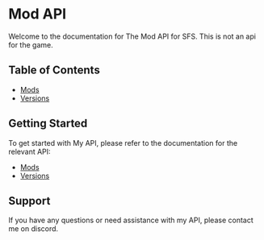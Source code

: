 # Mod API

Welcome to the documentation for The Mod API for SFS. This is not an api for the game.

## Table of Contents

- [Mods](mods.md)
- [Versions](versions.md)

## Getting Started

To get started with My API, please refer to the documentation for the relevant API:
- [Mods](mods.md)
- [Versions](versions.md)

## Support

If you have any questions or need assistance with my API, please contact me on discord.

